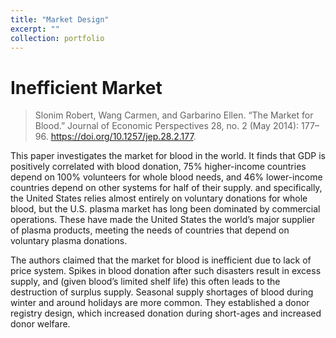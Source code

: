 ```yaml
---
title: "Market Design"
excerpt: ""
collection: portfolio
---
```


# Inefficient Market

> Slonim Robert, Wang Carmen, and Garbarino Ellen. “The Market for Blood.” Journal of Economic Perspectives 28, no. 2 (May 2014): 177–96. https://doi.org/10.1257/jep.28.2.177.

This paper investigates the market for blood in the world. It finds that GDP is positively correlated with blood donation, 75% higher-income countries depend on 100% volunteers for whole blood needs, and 46% lower-income countries depend on other systems for half of their supply. and specifically, the United States relies almost entirely on voluntary donations for whole blood, but the U.S. plasma market has long been dominated by commercial operations. These have made the United States the world’s major supplier of plasma products, meeting the needs of countries that depend on voluntary plasma donations. 

The authors claimed that the market for blood is inefficient due to lack of price system. Spikes in blood donation after such disasters result in excess supply, and (given blood’s limited shelf life) this often leads to the destruction of surplus supply. Seasonal supply shortages of blood during winter and around holidays are more common. They established a donor registry design, which increased donation during short-ages and increased donor welfare.
